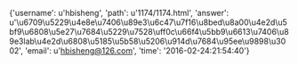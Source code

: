 {'username': u'hbisheng', 'path': u'1174/1174.html', 'answer': u'\u6709\u5229\u4e8e\u7406\u89e3\u6c47\u7f16\u8bed\u8a00\u4e2d\u5bf9\u6808\u5e27\u7684\u5229\u7528\uff0c\u66f4\u5bb9\u6613\u7406\u89e3lab\u4e2d\u6808\u5185\u5b58\u5206\u914d\u7684\u95ee\u9898\u3002', 'email': u'hbisheng@126.com', 'time': '2016-02-24:21:54:40'}